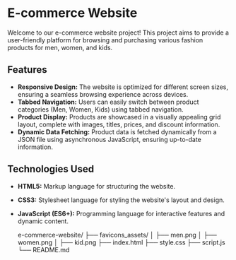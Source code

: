 # E-commerce Website

Welcome to our e-commerce website project! This project aims to provide a user-friendly platform for browsing and purchasing various fashion products for men, women, and kids.

## Features

- **Responsive Design:** The website is optimized for different screen sizes, ensuring a seamless browsing experience across devices.
- **Tabbed Navigation:** Users can easily switch between product categories (Men, Women, Kids) using tabbed navigation.
- **Product Display:** Products are showcased in a visually appealing grid layout, complete with images, titles, prices, and discount information.
- **Dynamic Data Fetching:** Product data is fetched dynamically from a JSON file using asynchronous JavaScript, ensuring up-to-date information.

## Technologies Used

- **HTML5:** Markup language for structuring the website.
- **CSS3:** Stylesheet language for styling the website's layout and design.
- **JavaScript (ES6+):** Programming language for interactive features and dynamic content.

  e-commerce-website/
├── favicons_assets/
│   ├── men.png
│   ├── women.png
│   ├── kid.png
├── index.html
├── style.css
├── script.js
└── README.md

  

